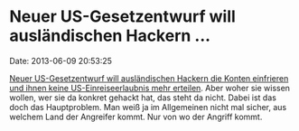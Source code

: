 Neuer US-Gesetzentwurf will ausländischen Hackern \...
======================================================

Date: 2013-06-09 20:53:25

[Neuer US-Gesetzentwurf will ausländischen Hackern die Konten einfrieren
und ihnen keine US-Einreiseerlaubnis mehr
erteilen](http://www.bloomberg.com/news/2013-06-06/hackers-to-be-kept-from-u-s-in-house-cybersecurity-bill.html).
Aber woher sie wissen wollen, wer sie da konkret gehackt hat, das steht
da nicht. Dabei ist das doch das Hauptproblem. Man weiß ja im
Allgemeinen nicht mal sicher, aus welchem Land der Angreifer kommt. Nur
von wo der Angriff kommt.
